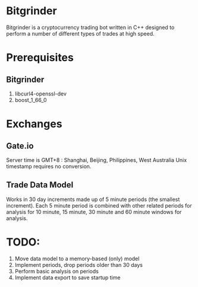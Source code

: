 # Bitgrinder
Bitgrinder is a cryptocurrency trading bot written in C++ designed to perform a number of different types of trades at high speed.




# Prerequisites

Bitgrinder
-
1. libcurl4-openssl-dev
2. boost_1_66_0
 
# Exchanges

Gate.io
-
Server time is GMT+8 : Shanghai, Beijing, Philippines, West Australia
Unix timestamp requires no conversion.

Trade Data Model
-
Works in 30 day increments made up of 5 minute periods (the smallest increment). Each 5 minute period is combined with other related periods for analysis for 10 minute, 15 minute, 30 minute and 60 minute windows for analysis.

# TODO:
1. Move data model to a memory-based (only) model
2. Implement periods, drop periods older than 30 days
3. Perform basic analysis on periods
4. Implement data export to save startup time
